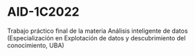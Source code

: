 # AID-1C2022
Trabajo práctico final de la materia Análisis inteligente de datos (Especialización en Explotación de datos y descubrimiento del conocimiento, UBA)
